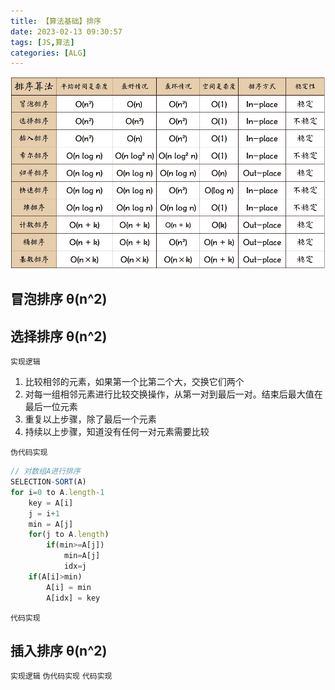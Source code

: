 ```yaml
---
title: 【算法基础】排序
date: 2023-02-13 09:30:57
tags: [JS,算法]
categories: [ALG]
---
```


![sort](ALGSort/sort.png)
## 冒泡排序 θ(n^2)
## 选择排序 θ(n^2)
`实现逻辑`
1. 比较相邻的元素，如果第一个比第二个大，交换它们两个
2. 对每一组相邻元素进行比较交换操作，从第一对到最后一对。结束后最大值在最后一位元素
3. 重复以上步骤，除了最后一个元素
4. 持续以上步骤，知道没有任何一对元素需要比较

`伪代码实现`
```javascript
// 对数组A进行排序
SELECTION-SORT(A)
for i=0 to A.length-1
	key = A[i]
	j = i+1
	min = A[j]
	for(j to A.length)
		if(min>=A[j])
			min=A[j]
			idx=j
	if(A[i]>min)
		A[i] = min
		A[idx] = key		
```
`代码实现`
## 插入排序 θ(n^2)
`实现逻辑`
`伪代码实现`
`代码实现`
## 